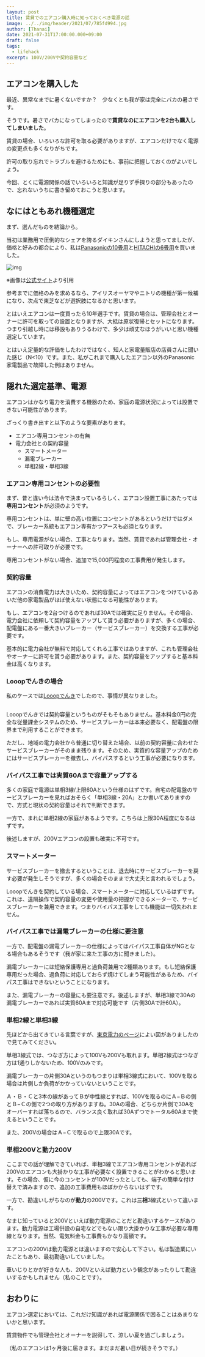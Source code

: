 ```yaml
---
layout: post
title: 賃貸でのエアコン購入時に知っておくべき電源の話
image: ../../img/header/2021/07/785fd994.jpg
author: [Thanai]
date: 2021-07-31T17:00:00.000+09:00
draft: false
tags:
  - lifehack
excerpt: 100V/200Vや契約容量など
---
```


## エアコンを購入した

最近、異常なまでに暑くないですか？　少なくとも我が家は完全にバカの暑さです。

そうです。暑さでバカになってしまったので**賃貸なのにエアコンを2台も購入してしまいました**。

賃貸の場合、いろいろな許可を取る必要がありますが、エアコンだけでなく電源の変更点も多くなりがちです。

許可の取り忘れでトラブルを避けるためにも、事前に把握しておくのがよいでしょう。

今回、とくに電源関係の話でいろいろと知識が足りず手探りの部分もあったので、忘れないうちに書き留めておこうと思います。

## なにはともあれ機種選定

まず、選んだものを結論から。

当初は業務用で圧倒的なシェアを誇るダイキンさんにしようと思ってましたが、価格と好みの都合により、私は[Panasonicの10畳用][10]と[HITACHIの6畳用][6]を買いました。

[10]: https://amzn.to/3A8Hw67
[6]: https://amzn.to/3zUtrci

![img](../../img/1428428397637.jpg)

※画像は[公式サイト][55]より引用

[55]: https://panasonic.jp/aircon/housing/p-db/CS-281DJS.html

参考までに価格のみを求めるなら、アイリスオーヤマやニトリの機種が第一候補になり、次点で東芝などが選択肢になるかと思います。

とはいえエアコンは一度買ったら10年選手です。賃貸の場合は、管理会社とオーナーに許可を取っての設置となりますが、大抵は原状復帰とセットになります。つまり引越し時には移設もありうるわけで、多少は頑丈なほうがいいと思い機種選定しています。

とはいえ定量的な評価をしたわけではなく、知人と家電量販店の店員さんに聞いた感じ（N<10）です。また、私がこれまで購入したエアコン以外のPanasonic家電製品で故障した例はありません。

## 隠れた選定基準、電源

エアコンはかなり電力を消費する機器のため、家庭の電源状況によっては設置できない可能性があります。

ざっくり書き出すと以下のような要素があります。

- エアコン専用コンセントの有無
- 電力会社との契約容量
  - スマートメーター
  - 漏電ブレーカー
  - 単相2線・単相3線

### エアコン専用コンセントの必要性

まず、昔と違い今は法令で決まっているらしく、エアコン設置工事にあたっては**専用コンセント**が必須のようです。

専用コンセントは、単に壁の高い位置にコンセントがあるというだけではダメで、ブレーカー系統もエアコン専有かつアースも必須となります。

もし、専用電源がない場合、工事となります。当然、賃貸であれば管理会社・オーナーへの許可取りが必要です。

専用コンセントがない場合、追加で15,000円程度の工事費用が発生します。

### 契約容量

エアコンの消費電力は大きいため、契約容量によってはエアコンをつけているあいだ他の家電製品がほぼ使えない状態になる可能性があります。

もし、エアコンを2台つけるのであれば30Aでは確実に足りません。その場合、電力会社に依頼して契約容量をアップして貰う必要がありますが、多くの場合、配電盤にある一番大きいブレーカー（サービスブレーカー）を交換する工事が必要です。

基本的に電力会社が無料で対応してくれる工事ではありますが、これも管理会社やオーナーに許可を貰う必要があります。また、契約容量をアップすると基本料金は高くなります。

### Looopでんきの場合

私のケースでは<a href="https://px.a8.net/svt/ejp?a8mat=3HGPJ1+7WL9HE+4H9U+5YRHE" rel="nofollow">Looopでんき</a>でしたので、事情が異なりました。

<img border="0" width="1" height="1" src="https://www13.a8.net/0.gif?a8mat=3HGPJ1+7WL9HE+4H9U+5YRHE" alt="">

Looopでんきでは契約容量というものがそもそもありません。基本料金0円の完全な従量課金システムのため、サービスブレーカーは本来必要なく、配電盤の限界まで利用することができます。

ただし、地域の電力会社から普通に切り替えた場合、以前の契約容量に合わせたサービスブレーカーがそのまま残ります。そのため、実質的な容量アップのためにはサービスブレーカーを撤去し、バイパスするという工事が必要になります。

### バイパス工事では実質60Aまで容量アップする

多くの家庭で電源は単相3線/上限60Aという仕様のはずです。自宅の配電盤のサービスブレーカーを見ればおそらく「単相3線・20A」とか書いてありますので、方式と現状の契約容量はそれで判断できます。

一方で、まれに単相2線の家庭があるようです。こちらは上限30A程度になるはずです。

後述しますが、200Vエアコンの設置も確実に不可です。

### スマートメーター

サービスブレーカーを撤去するということは、退去時にサービスブレーカーを戻す必要が発生しそうですが、多くの場合そのままで大丈夫と言われるでしょう。

Looopでんきを契約している場合、スマートメーターに対応しているはずです。これは、遠隔操作で契約容量の変更や使用量の把握ができるメーターで、サービスブレーカーを兼用できます。つまりバイパス工事をしても機能は一切失われません。

### バイパス工事では漏電ブレーカーの仕様に要注意

一方で、配電盤の漏電ブレーカーの仕様によってはバイパス工事自体がNGとなる場合もあるそうです（我が家に来た工事の方に聞きました）。

漏電ブレーカーには短絡保護専用と過負荷兼用で2種類あります。もし短絡保護専用だった場合、過負荷に対応しておらず焼けてしまう可能性があるため、バイパス工事はできないということになります。

また、漏電ブレーカーの容量にも要注意です。後述しますが、単相3線で30Aの漏電ブレーカーであれば実質60Aまで対応可能です（片側30Aで計60A）。

### 単相2線と単相3線

先ほどから出てきている言葉ですが、[東京電力のページ][99]によい図がありましたので見てみてください。

[99]: https://www.tepco.co.jp/pg/consignment/for-general/basic-knowledge/monophase.html

単相3線式では、つなぎ方によって100Vも200Vも取れます。単相2線式はつなぎ方は1通りしかないため、100Vのみです。

漏電ブレーカーの片側30Aというのもつまりは単相3線式において、100Vを取る場合は片側しか負荷がかかっていないということです。

Ａ・Ｂ・Ｃと3本の線があってＢが中性線とすれば、100Vを取るのにＡ−Ｂの側とＢ−Ｃの側で2つの取り方がありますね。30Aの場合、どちらか片側で30Aをオーバーすれば落ちるので、バランス良く取れば30Aずつでトータル60Aまで使えるということです。

また、200Vの場合はＡ−Ｃで取るので上限30Aです。

### 単相200Vと動力200V

ここまでの話が理解できていれば、単相3線でエアコン専用コンセントがあれば200Vのエアコンも大掛かりな工事が必要なく設置できることがわかると思います。その場合、仮に今のコンセントが100Vだったとしても、端子の簡単な付け替えで済みますので、追加の工事費用もほぼかからないはずです。

一方で、勘違いしがちなのが**動力**の200Vです。これは**三相**3線式といって違います。

なまじ知っていると200Vといえば動力電源のことだと勘違いするケースがあります。動力電源は工場併設の自宅などでもない限り大掛かりな工事が必要な専用線となります。当然、電気料金も工事費もかなり高額です。

エアコンの200Vは動力電源とは違いますので安心して下さい。私は製造業にいたこともあり、最初勘違いしていました。

車いじりとかが好きな人も、200Vといえば動力という観念があったりして勘違いするかもしれません（私のことです）。

## おわりに

エアコン選定においては、これだけ知識があれば電源関係で困ることはあまりないかと思います。

賃貸物件でも管理会社とオーナーを説得して、涼しい夏を過ごしましょう。

（私のエアコンは1ヶ月後に届きます。まだまだ暑い日が続きそうです。）
